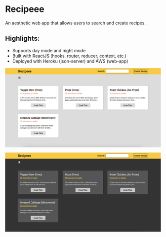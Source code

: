 # Recipeee

An aesthetic web app that allows users to search and create recipes. 

## Highlights:
- Supports day mode and night mode
- Built with ReactJS (hooks, router, reducer, context, etc.)
- Deployed with Heroku (json-server) and AWS (web-app)

![](./src/images/day.png)

![](./src/images/night.png)
